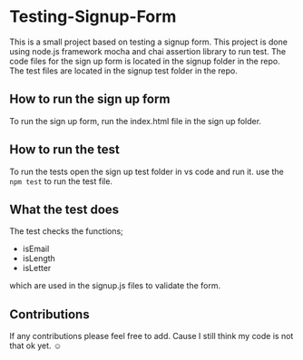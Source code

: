 # Testing-Signup-Form

This is a small project based on testing a signup form.
This project is done using node.js framework mocha and chai assertion library to run test.
The code files for the sign up form is located in the signup folder in the repo.
The test files are located in the signup test folder in the repo.

## How to run the sign up form

To run the sign up form, run the index.html file in the sign up folder.

## How to run the test

To run the tests open the sign up test folder in vs code and run it. 
use the ``` npm test ``` to run the test file.

## What the test does
The test checks the functions;
* isEmail
* isLength
* isLetter

which are used in the signup.js files to validate the form.

## Contributions
If any contributions please feel free to add.
Cause I still think my code is not that ok yet. ☺️

